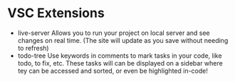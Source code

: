 # VSC Extensions

* live-server
Allows you to run your project on local server and see changes on real time.
(The site will update as you save without needing to refresh)
* todo-tree
Use  keywords in comments to mark tasks in your code, like todo, to fix, etc.
These tasks will can be displayed on a sidebar where tey can be accessed and sorted, or even be highlighted in-code!
